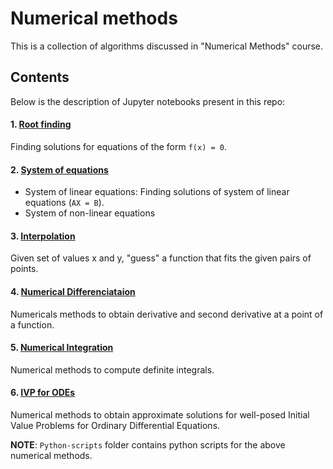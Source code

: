 # Numerical methods

This is a collection of algorithms discussed in "Numerical Methods" course.

## Contents

Below is the description of Jupyter notebooks present in this repo:

#### 1. [Root finding](root-finding.ipynb)

Finding solutions for equations of the form `f(x) = 0`.

#### 2. [System of equations](system-of-equations.ipynb)

- System of linear equations: Finding solutions of system of linear equations (`AX = B`).
- System of non-linear equations

#### 3. [Interpolation](interpolation.ipynb)

Given set of values x and y, "guess" a function that fits the given pairs of points.

#### 4. [Numerical Differenciataion](numerical-differenciation.ipynb)

Numericals methods to obtain derivative and second derivative at a point of a function.

#### 5. [Numerical Integration](numerical-integration.ipynb)

Numerical methods to compute definite integrals.

#### 6. [IVP for ODEs](ivp-for-ode.ipynb)

Numerical methods to obtain approximate solutions for well-posed Initial Value
Problems for Ordinary Differential Equations.

**NOTE**: `Python-scripts` folder contains python scripts for the above
numerical methods.